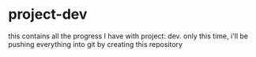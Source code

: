# project-dev
this contains all the progress I have with project: dev. only this time, i'll be pushing everything into git by creating this repository
